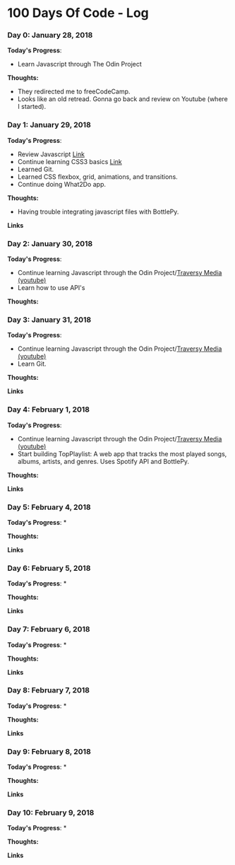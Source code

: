 # 100 Days Of Code - Log

### Day 0: January 28, 2018

**Today's Progress**: 
* Learn Javascript through The Odin Project

**Thoughts:** 
* They redirected me to freeCodeCamp.
* Looks like an old retread. Gonna go back and review on Youtube (where I started).

### Day 1: January 29, 2018

**Today's Progress**:
* Review Javascript [Link](https://www.youtube.com/user/TechGuyWeb)
* Continue learning CSS3 basics [Link](https://www.youtube.com/user/TechGuyWeb)
* Learned Git.
* Learned CSS flexbox, grid, animations, and transitions. 
* Continue doing What2Do app.

**Thoughts:**
* Having trouble integrating javascript files with BottlePy.


**Links**

### Day 2: January 30, 2018

**Today's Progress**:
* Continue learning Javascript through the Odin Project/[Traversy Media (youtube)](https://www.youtube.com/user/TechGuyWeb)
* Learn how to use API's


**Thoughts:**

### Day 3: January 31, 2018

**Today's Progress**:
* Continue learning Javascript through the Odin Project/[Traversy Media (youtube)](https://www.youtube.com/user/TechGuyWeb)
* Learn Git.


**Thoughts:**

**Links**

### Day 4: February 1, 2018

**Today's Progress**:
* Continue learning Javascript through the Odin Project/[Traversy Media (youtube)](https://www.youtube.com/user/TechGuyWeb)
* Start building TopPlaylist: A web app that tracks the most played songs, albums, artists, and genres. Uses Spotify API and BottlePy. 

**Thoughts:**

**Links**

### Day 5: February 4, 2018

**Today's Progress**:
*

**Thoughts:**

**Links**

### Day 6: February 5, 2018

**Today's Progress**:
*

**Thoughts:**

**Links**

### Day 7: February 6, 2018

**Today's Progress**:
*

**Thoughts:**

**Links**

### Day 8: February 7, 2018

**Today's Progress**:
*

**Thoughts:**

**Links**

### Day 9: February 8, 2018

**Today's Progress**:
*

**Thoughts:**

**Links**

### Day 10: February 9, 2018

**Today's Progress**:
*

**Thoughts:**

**Links**
